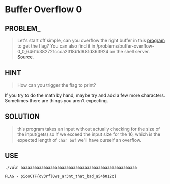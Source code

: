 # Buffer Overflow 0

## PROBLEM_

>Let's start off simple, can you overflow the right buffer in this [program](./vuln) to get the flag? You can also find it in /problems/buffer-overflow-0_0_6461b382721ccca2318b1d981d363924 on the shell server. [Source](./vuln.c).

## HINT
>How can you trigger the flag to print?

If you try to do the math by hand, maybe try and add a few more characters. Sometimes there are things you aren't expecting.

## SOLUTION

>this program takes an input without actually checking for the size of the input(gets) so if we exceed the input size for the 16, which is the expected length of `char buf` we'll have ourself an overflow.

## USE
```
./vuln aaaaaaaaaaaaaaaaaaaaaaaaaaaaaaaaaaaaaaaaaaaaaaaaaaa
```


`FLAG - picoCTF{ov3rfl0ws_ar3nt_that_bad_a54b012c}`
